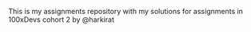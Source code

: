 

This is my assignments repository with my solutions for assignments in 100xDevs cohort 2 by @harkirat
